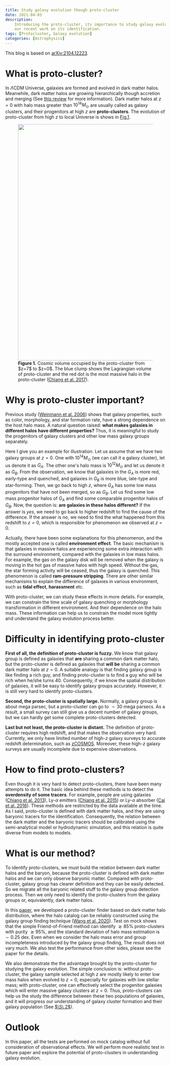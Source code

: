 ```yaml
---
title: Study galaxy evolution though proto-cluster
date: 2021-04-03
description:
    Introducing the proto-cluster, its importance to study galaxy evolution, and
    our recent work on its identification.
tags: [Protocluster, Galaxy evolution]
categories: [Astrophysics]
---
```


This blog is based on [arXiv:2104.12223](https://arxiv.org/abs/2104.12223).

# What is proto-cluster?

In $\Lambda$CDM Universe, galaxies are formed and evolved in dark matter halos.
Meanwhile, dark matter halos are growing hierarchically though accretion and
merging (See <a href="paper_review_0610031.html">this review</a> for more
information). Dark matter halos at $z=0$ with halo mass greater than
$10^{14}M_{\odot}$ are usually called as galaxy clusters, and their progenitors
at high $z$ are **proto-clusters**. The evolution of proto-cluster from high $z$
to local Universe is shows in <a href="#fig1">Fig.1</a>.

<figure id="fig1">
<img src="/blog/image/protocluster_fig1.png" width=740>
<figcaption>
<strong> Figure 1.</strong> Cosmic volume occupied by the proto-cluster from
$z=7$ to $z=0$. The blue clump shows the Lagrangian volume of proto-cluster and
the red dot is the most massive halo in the proto-cluster
(<a href="https://ui.adsabs.harvard.edu/abs/2017ApJ...844L..23C/abstract" target="_blank">Chiang et al. 2017</a>).
</figcaption>
</figure>

# Why is proto-cluster important?

Previous study
([Weinmann et al. 2006](https://ui.adsabs.harvard.edu/abs/2006MNRAS.366....2W/abstract))
shows that galaxy properties, such as color, morphology, and star formation
rate, have a strong dependence on the host halo mass. A natural question raised:
**what makes galaxies in different halos have different properties?** Thus, it
is meaningful to study the progenitors of galaxy clusters and other low mass
galaxy groups separately.

Here I give you an example for illustration. Let us assume that we have two
galaxy groups at $z=0$. One with $10^{14}M_\odot$ (we can call it a galaxy
cluster), let us denote it as $G_A$. The other one's halo mass is
$10^{12}M_\odot$ and let us denote it as $G_B$. From the observation, we know
that galaxies in the $G_A$ is more red, early-type and quenched, and galaxies in
$G_B$ is more blue, late-type and star-forming. Then, we go back to high $z$,
where $G_A$ has some low mass progenitors that have not been merged, so as
$G_B$. Let us find some low mass progenitor halos of $G_A$ and find some
comparable progenitor halos of $G_B$. Now, the question is: **are galaxies in
these halos different?** If the answer is _yes_, we need to go back to higher
redshift to find the cause of the difference. If the answer is _no_, we need to
find the what happened from this redshift to $z=0$, which is responsible for
phenomenon we observed at $z=0$.

Actually, there have been some explanations for this phenomenon, and the mostly
accepted one is called **environment effect**. The basic mechanism is that
galaxies in massive halos are experiencing some extra interaction with the
surround environment, compared with the galaxies in low mass halos. For example,
the gas on the galaxy disk will be removed when the galaxy is moving in the hot
gas of massive halos with high speed. Without the gas, the star forming activity
will be ceased, thus the galaxy is quenched. This phenomenon is called
**ram-pressure stripping**. There are other similar mechanisms to explain the
difference of galaxies in various environment, such as **tidal effect**,
**harassment** etc.

With proto-cluster, we can study these effects in more details. For example, we
can constrain the time scale of galaxy quenching or morphology transformation in
different environment. And their dependence on the halo mass. These information
can help us to constrain the model more tightly and understand the galaxy
evolution process better.

# Difficulty in identifying proto-cluster

**First of all, the definition of proto-cluster is fuzzy.** We know that galaxy
group is defined as galaxies that **are** sharing a common dark matter halo, but
the proto-cluster is defined as galaxies that **will be** sharing a common dark
matter halo at $z=0$. A suitable analogy is that finding galaxy group is like
finding a rich guy, and finding proto-cluster is to find a guy who will be rich
when he/she turns 40. Consequently, if we know the spatial distribution of
galaxies, it will be easy to identify galaxy groups accurately. However, it is
still very hard to identify proto-clusters.

**Second, the proto-cluster is spatially large.** Normally, a galaxy group is
about mega parsec, but a proto-cluster can go to $\sim 30$ mega parsecs. As a
result, a small survey can still give us a decent number of galaxy groups, but
we can hardly get some complete proto-clusters detected.

**Last but not least, the proto-cluster is distant.** The definition of
proto-cluster requires high redshift, and that makes the observation very hard.
Currently, we only have limited number of high-$z$ galaxy surveys to accurate
redshift determination, such as
[zCOSMOS](https://ui.adsabs.harvard.edu/abs/2007ApJS..172...70L/abstract).
Moreover, these high-$z$ galaxy surveys are usually incomplete due to expensive
observations.

# How to find proto-clusters?

Even though it is very hard to detect proto-clusters, there have been many
attempts to do it. The basic idea behind these methods is to detect the
**overdensity of some tracers**. For example, people are using galaxies
([Chiang et al. 2013](https://ui.adsabs.harvard.edu/abs/2013ApJ...779..127C/abstract)),
Ly-$\alpha$ emitters
([Chiang et al. 2015](https://ui.adsabs.harvard.edu/abs/arXiv:1505.03877))
or Ly-$\alpha$ absorber
([Cai et al. 2016](https://ui.adsabs.harvard.edu/abs/2016ApJ...833..135C/abstract)).
These methods are restricted by the data available at the time. As I said,
proto-cluster is defined with dark matter halos, and they are using baryonic
tracers for the identification. Consequently, the relation between the dark
matter and the baryonic tracers should be calibrated using the semi-analytical
model or hydrodynamic simulation, and this relation is quite diverse from models
to models.

# What is our method?

To identify proto-clusters, we must build the relation between dark matter halos
and the baryon, because the proto-cluster is defined with dark matter halos and
we can only observe baryonic matter. Compared with proto-cluster, galaxy group
has clearer definition and they can be easily detected. So we migrate all the
baryonic related stuff to the galaxy group detection process. Then we only need
to identify the proto-clusters from the galaxy groups or, equivalently, dark
matter halos.

In this <a href="/about_me/publication.html">paper</a>, we developed a proto-cluster
finder based on dark matter halo distribution, where the halo catalog can be
reliably constructed using the galaxy group finding technique
([Wang et al. 2020](https://ui.adsabs.harvard.edu/abs/2020MNRAS.499...89W/abstract)).
Test on mock shows that the simple Friend-of-Friend method can identify
$\gtrsim 85\%$ proto-clusters with purity $\gtrsim 95\%$, and the standard
deviation of halo mass estimation is $\sim 0.25$ dex. Even when we consider the
halo mass error and group incompleteness introduced by the galaxy group finding,
The result does not vary much. We also test the performance from other sides,
please see the paper for the details.

We also demonstrate the the advantage brought by the proto-cluster for studying
the galaxy evolution. The simple conclusion is: without proto-cluster, the
galaxy sample selected at high $z$ are mostly likely to enter low mass halos
when evolved to $z=0$, especially for galaxies with low stellar mass; with
proto-cluster, one can effectively select the progenitor galaxies which will
enter massive galaxy clusters at $z=0$. Thus, proto-clusters can help us the
study the difference between these two populations of galaxies, and it will
progress our understanding of galaxy cluster formation and their galaxy
population (See <a href="#why-is-proto-cluster-important">$\S\,2$</a>).

# Outlook

In this paper, all the tests are performed on mock catalog without full
consideration of observational effects. We will perform more realistic test in
future paper and explore the potential of proto-clusters in understanding galaxy
evolution.
